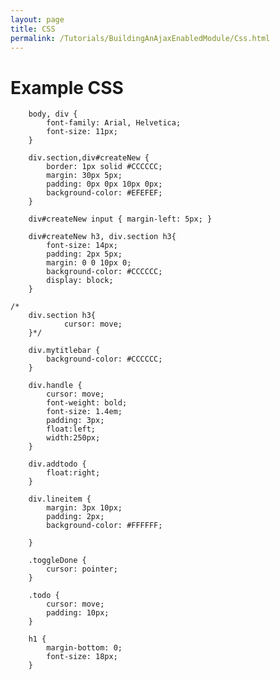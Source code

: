 ```yaml
---
layout: page
title: CSS
permalink: /Tutorials/BuildingAnAjaxEnabledModule/Css.html
---
```


<!-- Name: Tutorials/BuildingAnAjaxEnabledModule/Css -->
<!-- Version: 1 -->
<!-- Last-Modified: 2007/01/05 18:16:20 -->
<!-- Author: demian -->
<!-- Status: Updated -->

# Example CSS

	    body, div {
	        font-family: Arial, Helvetica;
	        font-size: 11px;
	    }
	
	    div.section,div#createNew {
	        border: 1px solid #CCCCCC;
	        margin: 30px 5px;
	        padding: 0px 0px 10px 0px;
	        background-color: #EFEFEF;
	    }
	
	    div#createNew input { margin-left: 5px; }
	
	    div#createNew h3, div.section h3{
	        font-size: 14px;
	        padding: 2px 5px;
	        margin: 0 0 10px 0;
	        background-color: #CCCCCC;
	        display: block;
	    }
	
	/*
	    div.section h3{
	            cursor: move;
	    }*/
	
	    div.mytitlebar {
	        background-color: #CCCCCC;  
	    }
	
	    div.handle {
	        cursor: move;
	        font-weight: bold;
	        font-size: 1.4em;
	        padding: 3px;
	        float:left;
	        width:250px;
	    }   
	
	    div.addtodo {
	        float:right;
	    }
	
	    div.lineitem {
	        margin: 3px 10px;
	        padding: 2px;
	        background-color: #FFFFFF;
	
	    }
	
	    .toggleDone {
	        cursor: pointer;
	    }
	
	    .todo {
	        cursor: move;
	        padding: 10px;  
	    }
	
	    h1 {
	        margin-bottom: 0;
	        font-size: 18px;
	    }